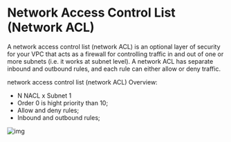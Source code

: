 # Network Access Control List (Network ACL)

A network access control list (network ACL) is an optional layer of security for your VPC that acts as a firewall for controlling traffic in and out of one or more subnets (i.e. it works at subnet level). A network ACL has separate inbound and outbound rules, and each rule can either allow or deny traffic.

network access control list (network ACL) Overview:

- N NACL x Subnet 1
- Order 0 is hight priority than 10;
- Allow and deny rules;
- Inbound and outbound rules;

![img](https://assets-pt.media.datacumulus.com/aws-clf-pt/assets/pt1-q42-i2.jpg)
